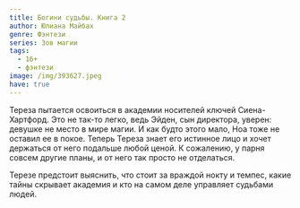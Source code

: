 ```yaml
---
title: Богини судьбы. Книга 2
author: Юлиана Майбах
genre: Фэнтези
series: Зов магии
tags:
  - 16+
  - фэнтези
image: /img/393627.jpeg
have: true
---
```

Тереза пытается освоиться в академии носителей ключей Сиена-Хартфорд. Это не так-то легко, ведь Эйден, сын директора, уверен: девушке не место в мире магии. И как будто этого мало, Ноа тоже не оставил ее в покое. Теперь Тереза знает его истинное лицо и хочет держаться от него подальше любой ценой. К сожалению, у парня совсем другие планы, и от него так просто не отделаться.

Терезе предстоит выяснить, что стоит за враждой нокту и темпес, какие тайны скрывает академия и кто на самом деле управляет судьбами людей.
